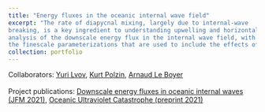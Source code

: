 ```yaml
---
title: "Energy fluxes in the oceanic internal wave field"
excerpt: "The rate of diapycnal mixing, largely due to internal-wave
breaking, is a key ingredient to understanding upwelling and horizontal circulation in the abyssal ocean. We work on developing a first-principles
analysis of the downscale energy flux in the internal wave field, with the aim of providing a solid theoretical background to 
the finescale parameterizations that are used to include the effects of internal waves in the Global Circulation Models. <br/><img src='/images/image1.png' style='width:700px;'>"
collection: portfolio
---
```

Collaborators: [Yuri Lvov](http://wave.math.rpi.edu/), [Kurt Polzin](https://web.whoi.edu/polzin/), [Arnaud Le Boyer](http://www.mod.ucsd.edu/arnaud-le-boyer)<br><br>
Project publications: [Downscale energy fluxes in oceanic internal waves (JFM 2021)](/publication/2020-05-01-downscale-energy-fluxes-internal-waves), [Oceanic Ultraviolet Catastrophe (preprint 2021)](/publication/preprint2)
